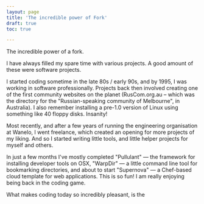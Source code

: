 ```yaml
---
layout: page
title: 'The incredible power of Fork'
draft: true
toc: true

---
```


The incredible power of a fork.

I have always filled my spare time with various projects. A good amount of these were software projects.

I started coding sometime in the late 80s / early 90s, and by 1995, I was working in software professionally. Projects back then involved creating one of the first community websites on the planet (RusCom.org.au – which was the directory for the "Russian-speaking community of Melbourne", in Australia). I also remember installing a pre-1.0 version of Linux using something like 40 floppy disks. Insanity!

Most recently, and after a few years of running the engineering organisation at Wanelo, I went freelance, which created an opening for more projects of my liking. And so I started writing little tools, and little helper projects for myself and others.

In just a few months I've mostly completed "Pullulant" — the framework for installing developer tools on OSX, "WarpDir" — a little command line tool for bookmarking directories, and about to start "Supernova" — a Chef-based cloud template for web applications. This is so fun! I am really enjoying being back in the coding game.

What makes coding today so incredibly pleasant, is the

